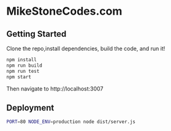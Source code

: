 # MikeStoneCodes.com

## Getting Started

Clone the repo,install dependencies, build the code, and run it!

```sh
npm install
npm run build
npm run test
npm start
```

Then navigate to http://localhost:3007 

## Deployment

```sh
PORT=80 NODE_ENV=production node dist/server.js
```
